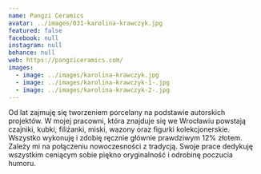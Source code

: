 ```yaml
---
name: Pangzi Ceramics
avatar: ../images/031-karolina-krawczyk.jpg
featured: false
facebook: null
instagram: null
behance: null
web: https://pangziceramics.com/
images:
  - image: ../images/karolina-krawczyk.jpg
  - image: ../images/karolina-krawczyk-1-.jpg
  - image: ../images/karolina-krawczyk-2-.jpg
---
```

Od lat zajmuję się tworzeniem porcelany na podstawie autorskich projektów. W mojej pracowni, która znajduje się we Wrocławiu powstają czajniki, kubki, filiżanki, miski, wazony oraz figurki kolekcjonerskie. Wszystko wykonuję i zdobię ręcznie głównie prawdziwym 12% złotem. Zależy mi na połączeniu nowoczesności z tradycją. Swoje prace dedykuję wszystkim ceniącym sobie piękno oryginalność i odrobinę poczucia humoru. 

